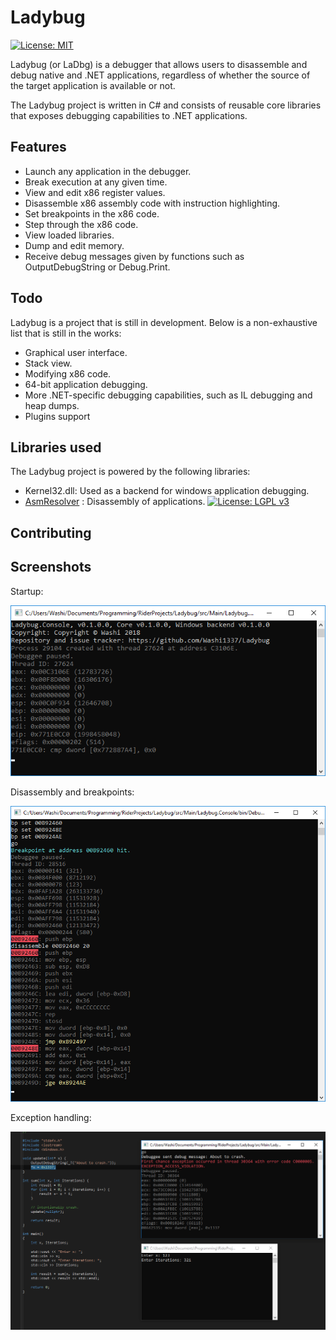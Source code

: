 # Ladybug

[![License: MIT](https://img.shields.io/badge/License-MIT-yellow.svg)](https://opensource.org/licenses/MIT)

Ladybug (or LaDbg) is a debugger that allows users to disassemble and debug native and .NET applications, regardless of whether the source of the target application is available or not.

The Ladybug project is written in C# and consists of reusable core libraries that exposes debugging capabilities to .NET applications.

## Features

- Launch any application in the debugger.
- Break execution at any given time.
- View and edit x86 register values.
- Disassemble x86 assembly code with instruction highlighting.
- Set breakpoints in the x86 code.
- Step through the x86 code.
- View loaded libraries.
- Dump and edit memory.
- Receive debug messages given by functions such as OutputDebugString or Debug.Print.

## Todo

Ladybug is a project that is still in development. Below is a non-exhaustive list that is still in the works:

- Graphical user interface.
- Stack view.
- Modifying x86 code.
- 64-bit application debugging.
- More .NET-specific debugging capabilities, such as IL debugging and heap dumps.
- Plugins support

## Libraries used

The Ladybug project is powered by the following libraries:

- Kernel32.dll: Used as a backend for windows application debugging.
- [AsmResolver](https://github.com/Washi1337/AsmResolver) : Disassembly of applications. [![License: LGPL v3](https://img.shields.io/badge/License-LGPL%20v3-blue.svg)](https://www.gnu.org/licenses/lgpl-3.0)

## Contributing 


## Screenshots

Startup:

[![License: LGPL v3](doc/startup.png)](doc/startup.png)

Disassembly and breakpoints:

[![License: LGPL v3](doc/breakpoints.png)](doc/breakpoints.png)

Exception handling:

[![License: LGPL v3](doc/exceptions.png)](doc/exceptions.png)
